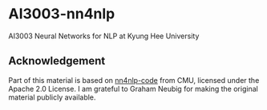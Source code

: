 # AI3003-nn4nlp
AI3003 Neural Networks for NLP at Kyung Hee University 

## Acknowledgement

Part of this material is based on [nn4nlp-code](https://github.com/neubig/nn4nlp-code) from CMU, licensed under the Apache 2.0 License. I am grateful to Graham Neubig for making the original material publicly available.
